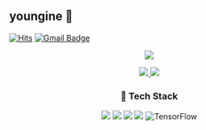 ## youngine :whale:
[![Hits](https://hits.seeyoufarm.com/api/count/incr/badge.svg?url=https%3A%2F%2Fgithub.com%2Fhaesoo9410&count_bg=%23EB8B10&title_bg=%23684327&icon=&icon_color=%23E7E7E7&title=VISIT&edge_flat=false)](https://github.com/youngine)
[![Gmail Badge](https://img.shields.io/badge/Gmail-D14836?style=flat&logo=Gmail&logoColor=white)](mailto:youngine012@gmail.com)


<p align='center'>
  <a href="https://github.com/youngine/github-readme-stats">
    <img src="https://github-readme-stats.vercel.app/api?username=youngine&hide=issues&show_icons=true&theme=graywhite"/>
  </a>
</p>

<p align='center'>
  <a href="https://github.com/anuraghazra/github-readme-stats">
    <img src="https://github-readme-stats.vercel.app/api/top-langs/?username=youngine&layout=compact"/>
  </a>
  <a href="https://solved.ac/youngine012">
    <img src="http://mazassumnida.wtf/api/generate_badge?boj=youngine012"/>
  </a>
</p>

<h3 align="center"> 🔎 Tech Stack </h3>
 
<p align="center">
  <img src="https://img.shields.io/badge/python-%2314354C.svg?style=flat-square&logo=python&logoColor=white"/>
  <img src="https://img.shields.io/badge/node.js-%2343853D.svg?style=flat-square&logo=node-dot-js&logoColor=white"/>
  <img src="https://img.shields.io/badge/JavaScript-F7DF1E?style=flat-square&logo=JavaScript&logoColor=white"/></a>
  <img src="https://img.shields.io/badge/MySQL-1498F0?style=flat-square&logo=MySQL&logoColor=white"/></a>
  <img alt="TensorFlow" src="https://img.shields.io/badge/TensorFlow-%23FF6F00.svg?style=flat-square&logo=TensorFlow&logoColor=white" />
</p>
